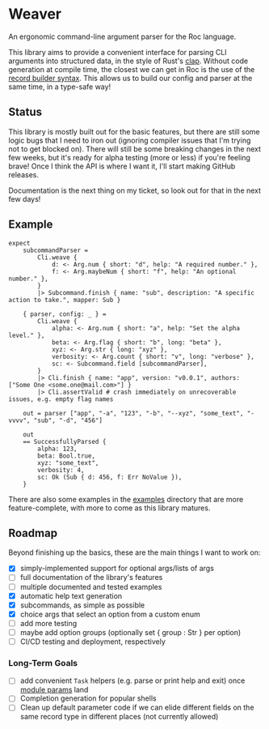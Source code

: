 Weaver
======

An ergonomic command-line argument parser for the Roc language.

This library aims to provide a convenient interface for parsing CLI arguments
into structured data, in the style of Rust's [clap](https://github.com/clap-rs/clap).
Without code generation at compile time, the closest we can get in Roc is the use of the
[record builder syntax](https://www.roc-lang.org/examples/RecordBuilder/README.html).
This allows us to build our config and parser at the same time, in a type-safe way!

## Status

This library is mostly built out for the basic features, but there are still some logic bugs that I need
to iron out (ignoring compiler issues that I'm trying not to get blocked on). There will still be some
breaking changes in the next few weeks, but it's ready for alpha testing (more or less) if you're feeling
brave! Once I think the API is where I want it, I'll start making GitHub releases.

Documentation is the next thing on my ticket, so look out for that in the next few days!

## Example

```roc
expect
    subcommandParser =
        Cli.weave {
            d: <- Arg.num { short: "d", help: "A required number." },
            f: <- Arg.maybeNum { short: "f", help: "An optional number." },
        }
        |> Subcommand.finish { name: "sub", description: "A specific action to take.", mapper: Sub }

    { parser, config: _ } =
        Cli.weave {
            alpha: <- Arg.num { short: "a", help: "Set the alpha level." },
            beta: <- Arg.flag { short: "b", long: "beta" },
            xyz: <- Arg.str { long: "xyz" },
            verbosity: <- Arg.count { short: "v", long: "verbose" },
            sc: <- Subcommand.field [subcommandParser],
        }
        |> Cli.finish { name: "app", version: "v0.0.1", authors: ["Some One <some.one@mail.com>"] }
        |> Cli.assertValid # crash immediately on unrecoverable issues, e.g. empty flag names

    out = parser ["app", "-a", "123", "-b", "--xyz", "some_text", "-vvvv", "sub", "-d", "456"]

    out
    == SuccessfullyParsed {
        alpha: 123,
        beta: Bool.true,
        xyz: "some_text",
        verbosity: 4,
        sc: Ok (Sub { d: 456, f: Err NoValue }),
    }
```

There are also some examples in the [examples](./examples) directory that are more feature-complete,
with more to come as this library matures.

## Roadmap

Beyond finishing up the basics, these are the main things I want to work on:

- [X] simply-implemented support for optional args/lists of args
- [ ] full documentation of the library's features
- [ ] multiple documented and tested examples
- [X] automatic help text generation
- [X] subcommands, as simple as possible
- [X] choice args that select an option from a custom enum
- [ ] add more testing
- [ ] maybe add option groups (optionally set { group : Str } per option)
- [ ] CI/CD testing and deployment, respectively

### Long-Term Goals

- [ ] add convenient `Task` helpers (e.g. parse or print help and exit) once [module params](https://docs.google.com/document/u/0/d/110MwQi7Dpo1Y69ECFXyyvDWzF4OYv1BLojIm08qDTvg) land
- [ ] Completion generation for popular shells
- [ ] Clean up default parameter code if we can elide different fields on the same record type in different places (not currently allowed)
